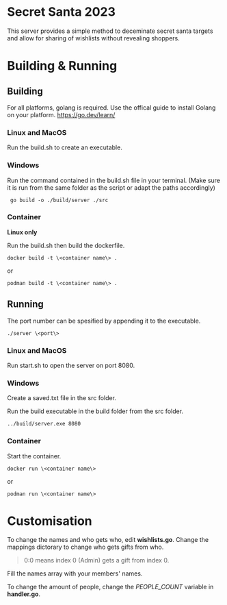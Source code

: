 # Secret Santa 2023
This server provides a simple method to deceminate secret santa targets and allow for sharing of wishlists without revealing shoppers.

# Building & Running

## Building
For all platforms, golang is required.
Use the offical guide to install Golang on your platform. https://go.dev/learn/

### Linux and MacOS
Run the build.sh to create an executable.

### Windows
Run the command contained in the build.sh file in your terminal. (Make sure it is run from the same folder as the script or adapt the paths accordingly)

` go build -o ./build/server ./src`

### Container 
**Linux only**

Run the build.sh then build the dockerfile.

`docker build -t \<container name\> .`

or

`podman build -t \<container name\> .`

## Running
The port number can be spesified by appending it to the executable.

`./server \<port\>`

### Linux and MacOS
Run start.sh to open the server on port 8080.

### Windows
Create a saved.txt file in the src folder. 

Run the build executable in the build folder from the src folder.

`../build/server.exe 8080`

### Container
Start the container.

`docker run \<container name\>`

or

`podman run \<container name\>`

# Customisation
To change the names and who gets who, edit **wishlists.go**. 
Change the mappings dictorary to change who gets gifts from who.

> 0:0 means index 0 (Admin) gets a gift from index 0.

Fill the names array with your members' names.

To change the amount of people, change the *PEOPLE_COUNT* variable in **handler.go**.



